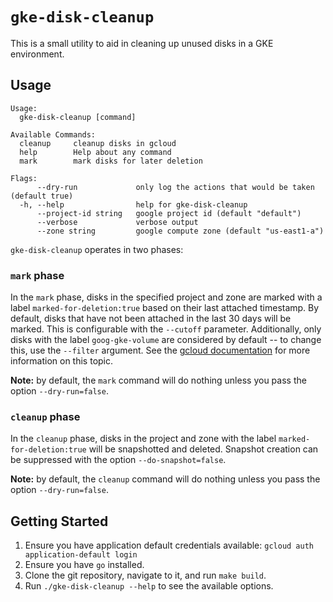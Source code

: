 # `gke-disk-cleanup`

This is a small utility to aid in cleaning up unused disks in a GKE environment.

## Usage

```
Usage:
  gke-disk-cleanup [command]

Available Commands:
  cleanup     cleanup disks in gcloud
  help        Help about any command
  mark        mark disks for later deletion

Flags:
      --dry-run             only log the actions that would be taken (default true)
  -h, --help                help for gke-disk-cleanup
      --project-id string   google project id (default "default")
      --verbose             verbose output
      --zone string         google compute zone (default "us-east1-a")

```

`gke-disk-cleanup` operates in two phases:

### `mark` phase
In the `mark` phase, disks in the specified project and zone are marked with a label `marked-for-deletion:true` based on their last attached timestamp. By default, disks that have not been attached in the last 30 days will be marked. This is configurable with the `--cutoff` parameter. Additionally, only disks with the label `goog-gke-volume` are considered by default -- to change this, use the `--filter` argument. See the [gcloud documentation](https://cloud.google.com/sdk/gcloud/reference/topic/filters) for more information on this topic.

**Note:** by default, the `mark` command will do nothing unless you pass the option `--dry-run=false`.

### `cleanup` phase
In the `cleanup` phase, disks in the project and zone with the label `marked-for-deletion:true` will be snapshotted and deleted. Snapshot creation can be suppressed with the option `--do-snapshot=false`.

**Note:** by default, the `cleanup` command will do nothing unless you pass the option `--dry-run=false`.

## Getting Started

1. Ensure you have application default credentials available: `gcloud auth application-default login`
1. Ensure you have `go` installed.
1. Clone the git repository, navigate to it, and run `make build`.
1. Run `./gke-disk-cleanup --help` to see the available options.

